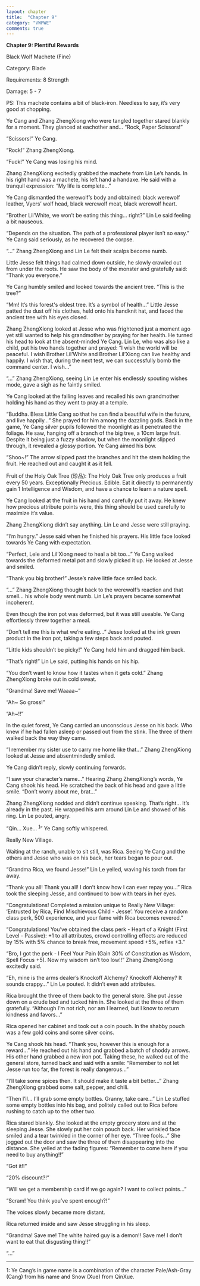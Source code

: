 ```yaml
---
layout: chapter
title:  "Chapter 9"
category: "VWPWE"
comments: true
---
```


**Chapter 9: Plentiful Rewards**

Black Wolf Machete (Fine)

Category: Blade

Requirements: 8 Strength

Damage: 5 - 7

PS: This machete contains a bit of black-iron. Needless to say, it’s very good at chopping.

Ye Cang and Zhang ZhengXiong who were tangled together stared blankly for a moment. They glanced at eachother and… “Rock, Paper Scissors!” 

“Scissors!” Ye Cang.

“Rock!” Zhang ZhengXiong.

“Fuck!” Ye Cang was losing his mind.

Zhang ZhengXiong excitedly grabbed the machete from Lin Le’s hands. In his right hand was a machete, his left hand a handaxe. He said with a tranquil expression: “My life is complete...”

Ye Cang dismantled the werewolf’s body and obtained: black werewolf leather, Vyers’ wolf head, black werewolf meat, black werewolf heart.

“Brother Lil’White, we won’t be eating this thing… right?” Lin Le said feeling a bit nauseous.

“Depends on the situation. The path of a professional player isn’t so easy.” Ye Cang said seriously, as he recovered the corpse.

“...” Zhang ZhengXiong and Lin Le felt their scalps become numb.

Little Jesse felt things had calmed down outside, he slowly crawled out from under the roots. He saw the body of the monster and gratefully said: “Thank you everyone.”

Ye Cang humbly smiled and looked towards the ancient tree. “This is the tree?”

“Mm! It’s this forest's oldest tree. It’s a symbol of health…” Little Jesse patted the dust off his clothes, held onto his handknit hat, and faced the ancient tree with his eyes closed.

Zhang ZhengXiong looked at Jesse who was frightened just a moment ago yet still wanted to help his grandmother by praying for her health. He turned his head to look at the absent-minded Ye Cang. Lin Le, who was also like a child, put his two hands together and prayed: “I wish the world will be peaceful. I wish Brother Lil’White and Brother Lil’Xiong can live healthy and happily. I wish that, during the next test, we can successfully bomb the command center. I wish…”

“...” Zhang ZhengXiong, seeing Lin Le enter his endlessly spouting wishes mode, gave a sigh as he faintly smiled.

Ye Cang looked at the falling leaves and recalled his own grandmother holding his hand as they went to pray at a temple. 

“Buddha. Bless Little Cang so that he can find a beautiful wife in the future, and live happily…” She prayed for him among the dazzling gods. Back in the game, Ye Cang silver pupils followed the moonlight as it penetrated the foliage. He saw, hanging off a branch of the big tree, a 10cm large fruit. Despite it being just a fuzzy shadow, but when the moonlight slipped through, it revealed a glossy portion. Ye Cang aimed his bow.

“Shoo~!” The arrow slipped past the branches and hit the stem holding the fruit. He reached out and caught it as it fell.

Fruit of the Holy Oak Tree (珍品): The Holy Oak Tree only produces a fruit every 50 years. Exceptionally Precious. Edible. Eat it directly to permanently gain 1 Intelligence and Wisdom, and have a chance to learn a nature spell.

Ye Cang looked at the fruit in his hand and carefully put it away. He knew how precious attribute points were, this thing should be used carefully to maximize it’s value.

Zhang ZhengXiong didn’t say anything. Lin Le and Jesse were still praying.

“I’m hungry.” Jesse said when he finished his prayers. His little face looked towards Ye Cang with expectation.

“Perfect, Lele and Lil’Xiong need to heal a bit too…” Ye Cang walked towards the deformed metal pot and slowly picked it up. He looked at Jesse and smiled.

“Thank you big brother!” Jesse’s naive little face smiled back.

“...” Zhang ZhengXiong thought back to the werewolf’s reaction and that smell… his whole body went numb. Lin Le’s prayers became somewhat incoherent.

Even though the iron pot was deformed, but it was still useable. Ye Cang effortlessly threw together a meal.

“Don’t tell me this is what we’re eating…” Jesse looked at the ink green product in the iron pot, taking a few steps back and pouted.

“Little kids shouldn’t be picky!” Ye Cang held him and dragged him back.

“That’s right!” Lin Le said, putting his hands on his hip.

“You don’t want to know how it tastes when it gets cold.” Zhang ZhengXiong broke out in cold sweat.

“Grandma! Save me! Waaaa~” 

“Ah~ So gross!”

“Ah~!!”

In the quiet forest, Ye Cang carried an unconscious Jesse on his back. Who knew if he had fallen asleep or passed out from the stink. The three of them walked back the way they came.

“I remember my sister use to carry me home like that…” Zhang ZhengXiong looked at Jesse and absentmindedly smiled.

Ye Cang didn’t reply, slowly continuing forwards.

“I saw your character’s name…” Hearing Zhang ZhengXiong’s words, Ye Cang shook his head. He scratched the back of his head and gave a little smile. “Don’t worry about me, brat...”

Zhang ZhengXiong nodded and didn’t continue speaking. That’s right… It’s already in the past. He wrapped his arm around Lin Le and showed of his ring. Lin Le pouted, angry.

“Qin… Xue… <sup>[1](#footnote1)</sup>” Ye Cang softly whispered.

Really New Village.

Waiting at the ranch, unable to sit still, was Rica. Seeing Ye Cang and the others and Jesse who was on his back, her tears began to pour out.

“Grandma Rica, we found Jesse!” Lin Le yelled, waving his torch from far away.

“Thank you all! Thank you all! I don’t know how I can ever repay you...” Rica took the sleeping Jesse, and continued to bow with tears in her eyes.

“Congratulations! Completed a mission unique to Really New Village: ‘Entrusted by Rica, Find Mischievous Child - Jesse’. You receive a random class perk, 500 experience, and your fame with Rica becomes revered.”

“Congratulations! You’ve obtained the class perk - Heart of a Knight (First Level - Passive): +1 to all attributes, crowd controlling effects are reduced by 15% with 5% chance to break free, movement speed +5%, reflex +3.”

“Bro, I got the perk - I Feel Your Pain (Gain 30% of Constitution as Wisdom, Spell Focus +5). Now my wisdom isn’t too low!!” Zhang ZhengXiong excitedly said.

“Eh, mine is the arms dealer’s Knockoff Alchemy? Knockoff Alchemy? It sounds crappy…” Lin Le pouted. It didn’t even add attributes.

Rica brought the three of them back to the general store. She put Jesse down on a crude bed and tucked him in. She looked at the three of them gratefully. “Although I’m not rich, nor am I learned, but I know to return kindness and favors...”

Rica opened her cabinet and took out a coin pouch. In the shabby pouch was a few gold coins and some silver coins.

Ye Cang shook his head. “Thank you, however this is enough for a reward…” He reached out his hand and grabbed a batch of shoddy arrows. His other hand grabbed a new iron pot. Taking these, he walked out of the general store, turned back and said with a smile: “Remember to not let Jesse run too far, the forest is really dangerous...”

“I’ll take some spices then. It should make it taste a bit better…” Zhang ZhengXiong grabbed some salt, pepper, and chili.

“Then I’ll… I’ll grab some empty bottles. Granny, take care…” Lin Le stuffed some empty bottles into his bag, and politely called out to Rica before rushing to catch up to the other two.

Rica stared blankly. She looked at the empty grocery store and at the sleeping Jesse. She slowly put her coin pouch back. Her wrinkled face smiled and a tear twinkled in the corner of her eye. “Three fools...” She jogged out the door and saw the three of them disappearing into the distance. She yelled at the fading figures: “Remember to come here if you need to buy anything!!”

“Got it!!”

“20% discount?!”

“Will we get a membership card if we go again? I want to collect points...”

“Scram! You think you’ve spent enough?!”

The voices slowly became more distant.

Rica returned inside and saw Jesse struggling in his sleep.

“Grandma! Save me! The white haired guy is a demon!! Save me! I don’t want to eat that disgusting thing!!”

“...”

---

<a name="footnote1">1</a>: Ye Cang’s in game name is a combination of the character Pale/Ash-Gray (Cang) from his name and Snow (Xue) from QinXue.
